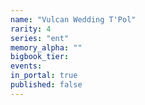 ```yaml
---
name: "Vulcan Wedding T'Pol"
rarity: 4
series: "ent"
memory_alpha: ""
bigbook_tier:
events:
in_portal: true
published: false
---
```


